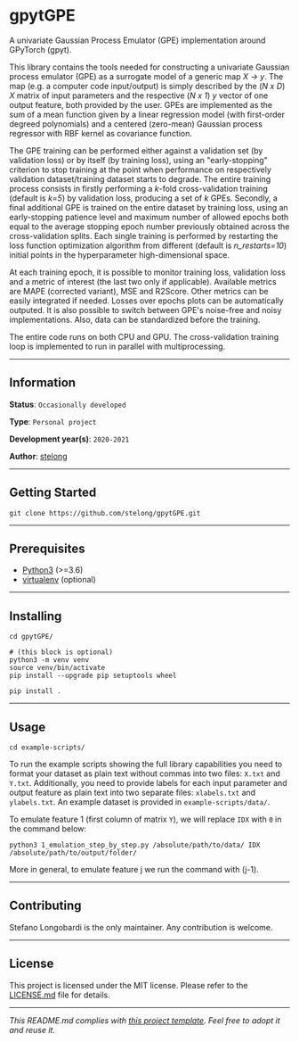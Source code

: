 # gpytGPE

A univariate Gaussian Process Emulator (GPE) implementation around GPyTorch (gpyt).

This library contains the tools needed for constructing a univariate Gaussian process emulator (GPE) as a surrogate model of a generic map *X -> y*. The map (e.g. a computer code input/output) is simply described by the (*N x D*) *X* matrix of input parameters and the respective (*N x 1*) *y* vector of one output feature, both provided by the user. GPEs are implemented as the sum of a mean function given by a linear regression model (with first-order degreed polynomials) and a centered (zero-mean) Gaussian process regressor with RBF kernel as covariance function.

The GPE training can be performed either against a validation set (by validation loss) or by itself (by training loss), using an "early-stopping" criterion to stop training at the point when performance on respectively validation dataset/training dataset starts to degrade. The entire training process consists in firstly performing a *k*-fold cross-validation training (default is *k=5*) by validation loss, producing a set of *k* GPEs. Secondly, a final additional GPE is trained on the entire dataset by training loss, using an early-stopping patience level and maximum number of allowed epochs both equal to the average stopping epoch number previously obtained across the cross-validation splits. Each single training is performed by restarting the loss function optimization algorithm from different (default is *n_restarts=10*) initial points in the hyperparameter high-dimensional space.

At each training epoch, it is possible to monitor training loss, validation loss and a metric of interest (the last two only if applicable). Available metrics are MAPE (corrected variant), MSE and R2Score. Other metrics can be easily integrated if needed. Losses over epochs plots can be automatically outputed. It is also possible to switch between GPE's noise-free and noisy implementations. Also, data can be standardized before the training.

The entire code runs on both CPU and GPU. The cross-validation training loop is implemented to run in parallel with multiprocessing.

---
## Information

**Status**: `Occasionally developed`

**Type**: `Personal project`

**Development year(s)**: `2020-2021`

**Author**: [stelong](https://github.com/stelong)

---
## Getting Started

```
git clone https://github.com/stelong/gpytGPE.git
```

---
## Prerequisites

* [Python3](https://www.python.org/) (>=3.6)
* [virtualenv](https://pypi.org/project/virtualenv/) (optional)

---
## Installing

```
cd gpytGPE/
```
```
# (this block is optional)
python3 -m venv venv
source venv/bin/activate
pip install --upgrade pip setuptools wheel
```
```
pip install .
```

---
## Usage

```
cd example-scripts/
```
To run the example scripts showing the full library capabilities you need to format your dataset as plain text without commas into two files: `X.txt` and `Y.txt`. Additionally, you need to provide labels for each input parameter and output feature as plain text into two separate files: `xlabels.txt` and `ylabels.txt`. An example dataset is provided in `example-scripts/data/`.

To emulate feature 1 (first column of matrix `Y`), we will replace `IDX` with `0` in the command below:
```
python3 1_emulation_step_by_step.py /absolute/path/to/data/ IDX /absolute/path/to/output/folder/
```
More in general, to emulate feature j we run the command with (j-1).

---
## Contributing

Stefano Longobardi is the only maintainer. Any contribution is welcome.

---
## License

This project is licensed under the MIT license.
Please refer to the [LICENSE.md](LICENSE.md) file for details.

---
*This README.md complies with [this project template](
https://github.com/ShadowTemplate/project-template). Feel free to adopt it
and reuse it.*